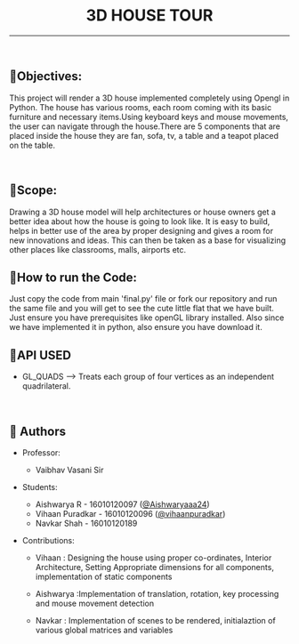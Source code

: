 <div align="center">

# 3D HOUSE TOUR


</div>

<hr/>
<br/>

## 📝Objectives:
This project will render a 3D house implemented completely using Opengl in Python. The house has various rooms, each room coming with its basic furniture and necessary items.Using keyboard keys and mouse movements, the user can navigate through the house.There are 5 components that are placed inside the house they are fan, sofa, tv, a table and a teapot placed on the table.

<br/>


## 📝Scope:
Drawing a 3D house model will help architectures or house owners get a better idea about how the house is going to look like. It is easy to build, helps in better use of the area by proper designing and gives a room for new innovations and ideas. This can then be taken as a base for visualizing other places like classrooms, malls, airports etc.
<br/>

## 📝How to run the Code:
Just copy the code from main 'final.py' file or fork our repository and run the same file and you will get to see the cute little flat that we have built. Just ensure you have prerequisites like openGL library installed. Also since we have implemented it in python, also ensure you have download it.
<br/>


## 📝API USED

- GL_QUADS --> Treats each group of four vertices as an independent quadrilateral. 


<br/>

## 📝 Authors

- Professor: 
    - Vaibhav Vasani Sir

- Students:

    - Aishwarya R - 16010120097 ([@Aishwaryaaa24](https://github.com/Aishwaryaaa24))
    - Vihaan Puradkar - 16010120096 ([@vihaanpuradkar](https://github.com/vihaanpuradkar))
    - Navkar Shah - 16010120189

- Contributions:
    

    - Vihaan :
Designing the house using proper co-ordinates,
Interior Architecture, Setting Appropriate dimensions for all components, implementation of static components

    - Aishwarya :Implementation of translation, rotation, key processing and mouse movement detection

    - Navkar :
Implementation of scenes to be rendered, initialaztion of various global matrices and variables

 






